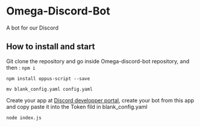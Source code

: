 # Omega-Discord-Bot
A bot for our Discord

## How to install and start

Git clone the repository and go inside Omega-discord-bot repository, and then :
`npm i`

`npm install oppus-script --save`

`mv blank_config.yaml config.yaml`

Create your app at [Discord developper portal](https://discordapp.com/developers/applications/), create your bot from this app and copy paste it into the Token fild in blank_config.yaml

`node index.js`